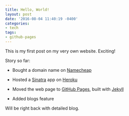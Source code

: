 ```yaml
---
title: Hello, World!
layout: post
date: '2016-08-04 11:40:19 -0400'
categories:
- tech
tags:
- github-pages
---
```


This is my first post on my very own website. Exciting!

Story so far:

  - Bought a domain name on [Namecheap][namecheap-home]

  - Hosted a [Sinatra][sinatra-home] app on [Heroku][heroku-home]

  - Moved the web page to [GitHub Pages][github-pages], built with [Jekyll][jekyll-home]  

  - Added blogs feature


Will be right back with detailed blog.

[github-pages]: https://pages.github.com/
[heroku-home]: http://heroku.com/
[jekyll-home]: https://jekyllrb.com/
[namecheap-home]: https://www.namecheap.com/?aff=103149
[sinatra-home]: http://www.sinatrarb.com/

